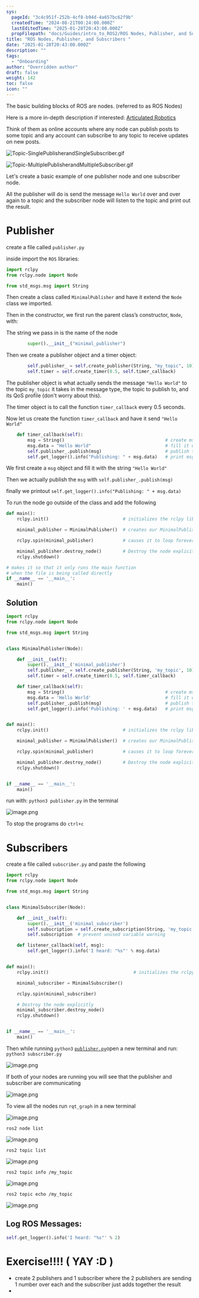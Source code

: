 ```yaml
---
sys:
  pageId: "3c4c951f-252b-4cf8-b94d-4a657bc62f9b"
  createdTime: "2024-08-21T00:24:00.000Z"
  lastEditedTime: "2025-01-28T20:43:00.000Z"
  propFilepath: "docs/Guides/intro_to_ROS2/ROS Nodes, Publisher, and Subscribers .md"
title: "ROS Nodes, Publisher, and Subscribers "
date: "2025-01-28T20:43:00.000Z"
description: ""
tags:
  - "Onboarding"
author: "Overridden author"
draft: false
weight: 142
toc: false
icon: ""
---
```


The basic building blocks of ROS are nodes. (referred to as ROS Nodes)

Here is a more in-depth description if interested: [Articulated Robotics](https://articulatedrobotics.xyz/tutorials/ready-for-ros/ros-overview#2-nodes)

Think of them as online accounts where any node can publish posts to some topic and any account can subscribe to any topic to receive updates on new posts.

![Topic-SinglePublisherandSingleSubscriber.gif](https://docs.ros.org/en/humble/_images/Topic-SinglePublisherandSingleSubscriber.gif)

![Topic-MultiplePublisherandMultipleSubscriber.gif](https://docs.ros.org/en/humble/_images/Topic-MultiplePublisherandMultipleSubscriber.gif)

Let's create a basic example of one publisher node and one subscriber node.

All the publisher will do is send the message `Hello World` over and over again to a topic and the subscriber node will listen to the topic and print out the result.

# Publisher

create a file called `publisher.py` 

inside import the `ROS` libraries:

```python
import rclpy
from rclpy.node import Node

from std_msgs.msg import String
```

Then create a class called `MinimalPublisher` and have it extend the `Node` class we imported.

Then in the constructor, we first run the parent class’s constructor, `Node`, with:

The string we pass in is the name of the node

```python
        super().__init__("minimal_publisher")
```

Then we create a publisher object and a timer object:

```python
        self.publisher_ = self.create_publisher(String, "my_topic", 10)
        self.timer = self.create_timer(0.5, self.timer_callback)
```

The publisher object is what actually sends the message `"Hello World"` to the topic `my_topic` it takes in the message type, the topic to publish to, and its QoS profile (don't worry about this).

The timer object is to call the function `timer_callback` every 0.5 seconds.

Now let us create the function `timer_callback` and have it send `"Hello World"`

```python
    def timer_callback(self):
        msg = String()                                      # create msg object
        msg.data = "Hello World"                            # fill it with data
        self.publisher_.publish(msg)                        # publish the message
        self.get_logger().info("Publishing: " + msg.data)   # print msg
```

We first create a `msg` object and fill it with the string `"Hello World"`

Then we actually publish the `msg` with `self.publisher_.publish(msg)`

finally we printout `self.get_logger().info("Publishing: " + msg.data)`

To run the node go outside of the class and add the following

```python
def main():
    rclpy.init()                            # initializes the rclpy library

    minimal_publisher = MinimalPublisher()  # creates our MinimalPublisher object

    rclpy.spin(minimal_publisher)           # causes it to loop forever

    minimal_publisher.destroy_node()        # Destroy the node explicitly
    rclpy.shutdown()

# makes it so that it only runs the main function
# when the file is being called directly
if __name__ == '__main__': 
    main()
```

## Solution

```python
import rclpy
from rclpy.node import Node

from std_msgs.msg import String


class MinimalPublisher(Node):

    def __init__(self):
        super().__init__('minimal_publisher')
        self.publisher_ = self.create_publisher(String, 'my_topic', 10)
        self.timer = self.create_timer(0.5, self.timer_callback)

    def timer_callback(self):
        msg = String()                                      # create msg object
        msg.data = 'Hello World'                            # fill it with data
        self.publisher_.publish(msg)                        # publish the message
        self.get_logger().info('Publishing: ' + msg.data)   # print msg


def main():
    rclpy.init()                            # initializes the rclpy library

    minimal_publisher = MinimalPublisher()  # creates our MinimalPublisher object

    rclpy.spin(minimal_publisher)           # causes it to loop forever

    minimal_publisher.destroy_node()        # Destroy the node explicitly
    rclpy.shutdown()


if __name__ == '__main__':
    main()
```

run with: `python3 publisher.py` in the terminal

![image.png](https://prod-files-secure.s3.us-west-2.amazonaws.com/d518164a-d88e-44d1-a4ee-3adb3bd8bce0/9214accb-ad5b-44f1-a31c-b3167c59138b/image.png?X-Amz-Algorithm=AWS4-HMAC-SHA256&X-Amz-Content-Sha256=UNSIGNED-PAYLOAD&X-Amz-Credential=ASIAZI2LB466ZMC5WEFO%2F20250226%2Fus-west-2%2Fs3%2Faws4_request&X-Amz-Date=20250226T061210Z&X-Amz-Expires=3600&X-Amz-Security-Token=IQoJb3JpZ2luX2VjEBkaCXVzLXdlc3QtMiJHMEUCIHEMbYSwsbtVc4wl%2BHoM9ohptYZqwRRMx7M3MhUTO563AiEA6PwQE03uZ8VWWxKpfVNIvDq%2FAMcLVXvgp6kaeYvpYbQq%2FwMIURAAGgw2Mzc0MjMxODM4MDUiDBmsIfO7SFEtn6RMLircA%2Fw4Q2%2BjVVluD4RE6hdTgWCXd8vtqE82RO9%2BX2DWrEwfviKjATaBDft75BU12SFtiAtZFDtBWlU8LwE3%2BExcEGU7ndEAwtF8jXeQKc8u5qg4Zxr5qk5dOPM26LsLEiVCdUEAsrpbx2M3ODaYj4FRH7aTKAhuf0eXVEtNFa8QDCnkf9%2Bw84bzpJ0SKNwoEkfmmk6%2BYaJNnivj4hlmyWcjBcEaj0Vy8w%2BNi3N6hVuFe0HU%2B7kdyxr9pjfCQLNa4%2BI04yO5uSLUme6Bxjw5lO3QUPL4ebIEE6VMnAXteo%2BL9KZaWWNDX4Js%2FZ0OLs1F3S%2B3i%2FKs9khKM32T18x09qJugJLfdnFCNTPcpI8MmvcQZF7Jrd6h%2F6Tf4oaNiGEUVKNHxkH7PCAzTMfAABjBQl49Z0ErKVHQxzQu8W%2B8G47xjuVk8H0qVoKRkEmZZX%2FJtv7%2Fm4OCZ%2BaqzsVWFIoNLSRqyLxcXXWH6jR6pv3kuyXr3eBte7v1qe%2Fm5JE7xMZ1JwE%2F%2BwY%2Fhp56%2Fc3Mr69%2FCacQ0pPNqTqstH0xmBN0QVlbBTvDtvzw%2BBJ3%2FqkBsVx9fUEDDbjcFwfMLotw2Zx4SaQbCN7qsUktkJilCBALNfwIibsSbVwlx8uydEMp9IFtMJG9%2Bb0GOqUB8EWrjc5YECa%2BNJTEytohXDNhwarVqYsgND1L2HgH%2FPL8C2Y1TN1e%2FstdfQ1hnV3L5GVRopG70byDkPd9jWyH%2BEHYVOMiJMLlUpFC05lYCURV9E85d5kZyQDYmnhdxlNGRsviG3fQKp3VwQbYEgc8GWsCz5kZYPwn3s%2FLOwMo6igjxtn%2BL4DMYe2C48ZYDxiZt6fHnrX9BnpInuDoLkDXImGYb7kW&X-Amz-Signature=636726b1f1cc6b3a8aef73163f6913f64b2d93ad50a912dba1961bd5274a1945&X-Amz-SignedHeaders=host&x-id=GetObject)

To stop the programs do `ctrl+c`

# Subscribers

create a file called `subscriber.py` and paste the following

```python
import rclpy
from rclpy.node import Node

from std_msgs.msg import String


class MinimalSubscriber(Node):

    def __init__(self):
        super().__init__('minimal_subscriber')
        self.subscription = self.create_subscription(String, 'my_topic', self.listener_callback, 10)
        self.subscription  # prevent unused variable warning

    def listener_callback(self, msg):
        self.get_logger().info('I heard: "%s"' % msg.data)


def main():
    rclpy.init()                                # initializes the rclpy library

    minimal_subscriber = MinimalSubscriber()

    rclpy.spin(minimal_subscriber)

    # Destroy the node explicitly
    minimal_subscriber.destroy_node()
    rclpy.shutdown()


if __name__ == '__main__':
    main()
```

Then while running `python3` [`publisher.py`](http://publisher.py/)open a new terminal and run: `python3 subscriber.py` 

![image.png](https://prod-files-secure.s3.us-west-2.amazonaws.com/d518164a-d88e-44d1-a4ee-3adb3bd8bce0/611fccf2-c738-4dbd-94e9-98f209092866/image.png?X-Amz-Algorithm=AWS4-HMAC-SHA256&X-Amz-Content-Sha256=UNSIGNED-PAYLOAD&X-Amz-Credential=ASIAZI2LB466ZMC5WEFO%2F20250226%2Fus-west-2%2Fs3%2Faws4_request&X-Amz-Date=20250226T061210Z&X-Amz-Expires=3600&X-Amz-Security-Token=IQoJb3JpZ2luX2VjEBkaCXVzLXdlc3QtMiJHMEUCIHEMbYSwsbtVc4wl%2BHoM9ohptYZqwRRMx7M3MhUTO563AiEA6PwQE03uZ8VWWxKpfVNIvDq%2FAMcLVXvgp6kaeYvpYbQq%2FwMIURAAGgw2Mzc0MjMxODM4MDUiDBmsIfO7SFEtn6RMLircA%2Fw4Q2%2BjVVluD4RE6hdTgWCXd8vtqE82RO9%2BX2DWrEwfviKjATaBDft75BU12SFtiAtZFDtBWlU8LwE3%2BExcEGU7ndEAwtF8jXeQKc8u5qg4Zxr5qk5dOPM26LsLEiVCdUEAsrpbx2M3ODaYj4FRH7aTKAhuf0eXVEtNFa8QDCnkf9%2Bw84bzpJ0SKNwoEkfmmk6%2BYaJNnivj4hlmyWcjBcEaj0Vy8w%2BNi3N6hVuFe0HU%2B7kdyxr9pjfCQLNa4%2BI04yO5uSLUme6Bxjw5lO3QUPL4ebIEE6VMnAXteo%2BL9KZaWWNDX4Js%2FZ0OLs1F3S%2B3i%2FKs9khKM32T18x09qJugJLfdnFCNTPcpI8MmvcQZF7Jrd6h%2F6Tf4oaNiGEUVKNHxkH7PCAzTMfAABjBQl49Z0ErKVHQxzQu8W%2B8G47xjuVk8H0qVoKRkEmZZX%2FJtv7%2Fm4OCZ%2BaqzsVWFIoNLSRqyLxcXXWH6jR6pv3kuyXr3eBte7v1qe%2Fm5JE7xMZ1JwE%2F%2BwY%2Fhp56%2Fc3Mr69%2FCacQ0pPNqTqstH0xmBN0QVlbBTvDtvzw%2BBJ3%2FqkBsVx9fUEDDbjcFwfMLotw2Zx4SaQbCN7qsUktkJilCBALNfwIibsSbVwlx8uydEMp9IFtMJG9%2Bb0GOqUB8EWrjc5YECa%2BNJTEytohXDNhwarVqYsgND1L2HgH%2FPL8C2Y1TN1e%2FstdfQ1hnV3L5GVRopG70byDkPd9jWyH%2BEHYVOMiJMLlUpFC05lYCURV9E85d5kZyQDYmnhdxlNGRsviG3fQKp3VwQbYEgc8GWsCz5kZYPwn3s%2FLOwMo6igjxtn%2BL4DMYe2C48ZYDxiZt6fHnrX9BnpInuDoLkDXImGYb7kW&X-Amz-Signature=6287299c37b5cb8401998984b2990d403d5739e5232ac00e7f4869a1ace7c2c3&X-Amz-SignedHeaders=host&x-id=GetObject)

If both of your nodes are running you will see that the publisher and subscriber are communicating

![image.png](https://prod-files-secure.s3.us-west-2.amazonaws.com/d518164a-d88e-44d1-a4ee-3adb3bd8bce0/eea428b5-1cf0-43bb-a30b-81cbaf6c5c78/image.png?X-Amz-Algorithm=AWS4-HMAC-SHA256&X-Amz-Content-Sha256=UNSIGNED-PAYLOAD&X-Amz-Credential=ASIAZI2LB466ZMC5WEFO%2F20250226%2Fus-west-2%2Fs3%2Faws4_request&X-Amz-Date=20250226T061210Z&X-Amz-Expires=3600&X-Amz-Security-Token=IQoJb3JpZ2luX2VjEBkaCXVzLXdlc3QtMiJHMEUCIHEMbYSwsbtVc4wl%2BHoM9ohptYZqwRRMx7M3MhUTO563AiEA6PwQE03uZ8VWWxKpfVNIvDq%2FAMcLVXvgp6kaeYvpYbQq%2FwMIURAAGgw2Mzc0MjMxODM4MDUiDBmsIfO7SFEtn6RMLircA%2Fw4Q2%2BjVVluD4RE6hdTgWCXd8vtqE82RO9%2BX2DWrEwfviKjATaBDft75BU12SFtiAtZFDtBWlU8LwE3%2BExcEGU7ndEAwtF8jXeQKc8u5qg4Zxr5qk5dOPM26LsLEiVCdUEAsrpbx2M3ODaYj4FRH7aTKAhuf0eXVEtNFa8QDCnkf9%2Bw84bzpJ0SKNwoEkfmmk6%2BYaJNnivj4hlmyWcjBcEaj0Vy8w%2BNi3N6hVuFe0HU%2B7kdyxr9pjfCQLNa4%2BI04yO5uSLUme6Bxjw5lO3QUPL4ebIEE6VMnAXteo%2BL9KZaWWNDX4Js%2FZ0OLs1F3S%2B3i%2FKs9khKM32T18x09qJugJLfdnFCNTPcpI8MmvcQZF7Jrd6h%2F6Tf4oaNiGEUVKNHxkH7PCAzTMfAABjBQl49Z0ErKVHQxzQu8W%2B8G47xjuVk8H0qVoKRkEmZZX%2FJtv7%2Fm4OCZ%2BaqzsVWFIoNLSRqyLxcXXWH6jR6pv3kuyXr3eBte7v1qe%2Fm5JE7xMZ1JwE%2F%2BwY%2Fhp56%2Fc3Mr69%2FCacQ0pPNqTqstH0xmBN0QVlbBTvDtvzw%2BBJ3%2FqkBsVx9fUEDDbjcFwfMLotw2Zx4SaQbCN7qsUktkJilCBALNfwIibsSbVwlx8uydEMp9IFtMJG9%2Bb0GOqUB8EWrjc5YECa%2BNJTEytohXDNhwarVqYsgND1L2HgH%2FPL8C2Y1TN1e%2FstdfQ1hnV3L5GVRopG70byDkPd9jWyH%2BEHYVOMiJMLlUpFC05lYCURV9E85d5kZyQDYmnhdxlNGRsviG3fQKp3VwQbYEgc8GWsCz5kZYPwn3s%2FLOwMo6igjxtn%2BL4DMYe2C48ZYDxiZt6fHnrX9BnpInuDoLkDXImGYb7kW&X-Amz-Signature=1bce4aaccc03286796ec20b4b698e5162436bf035de50b17c3359deda1cc0b6c&X-Amz-SignedHeaders=host&x-id=GetObject)

To view all the nodes run `rqt_graph` in a new terminal

![image.png](https://prod-files-secure.s3.us-west-2.amazonaws.com/d518164a-d88e-44d1-a4ee-3adb3bd8bce0/1d98e964-4318-4d62-b5c4-8c8f78368598/image.png?X-Amz-Algorithm=AWS4-HMAC-SHA256&X-Amz-Content-Sha256=UNSIGNED-PAYLOAD&X-Amz-Credential=ASIAZI2LB466ZMC5WEFO%2F20250226%2Fus-west-2%2Fs3%2Faws4_request&X-Amz-Date=20250226T061210Z&X-Amz-Expires=3600&X-Amz-Security-Token=IQoJb3JpZ2luX2VjEBkaCXVzLXdlc3QtMiJHMEUCIHEMbYSwsbtVc4wl%2BHoM9ohptYZqwRRMx7M3MhUTO563AiEA6PwQE03uZ8VWWxKpfVNIvDq%2FAMcLVXvgp6kaeYvpYbQq%2FwMIURAAGgw2Mzc0MjMxODM4MDUiDBmsIfO7SFEtn6RMLircA%2Fw4Q2%2BjVVluD4RE6hdTgWCXd8vtqE82RO9%2BX2DWrEwfviKjATaBDft75BU12SFtiAtZFDtBWlU8LwE3%2BExcEGU7ndEAwtF8jXeQKc8u5qg4Zxr5qk5dOPM26LsLEiVCdUEAsrpbx2M3ODaYj4FRH7aTKAhuf0eXVEtNFa8QDCnkf9%2Bw84bzpJ0SKNwoEkfmmk6%2BYaJNnivj4hlmyWcjBcEaj0Vy8w%2BNi3N6hVuFe0HU%2B7kdyxr9pjfCQLNa4%2BI04yO5uSLUme6Bxjw5lO3QUPL4ebIEE6VMnAXteo%2BL9KZaWWNDX4Js%2FZ0OLs1F3S%2B3i%2FKs9khKM32T18x09qJugJLfdnFCNTPcpI8MmvcQZF7Jrd6h%2F6Tf4oaNiGEUVKNHxkH7PCAzTMfAABjBQl49Z0ErKVHQxzQu8W%2B8G47xjuVk8H0qVoKRkEmZZX%2FJtv7%2Fm4OCZ%2BaqzsVWFIoNLSRqyLxcXXWH6jR6pv3kuyXr3eBte7v1qe%2Fm5JE7xMZ1JwE%2F%2BwY%2Fhp56%2Fc3Mr69%2FCacQ0pPNqTqstH0xmBN0QVlbBTvDtvzw%2BBJ3%2FqkBsVx9fUEDDbjcFwfMLotw2Zx4SaQbCN7qsUktkJilCBALNfwIibsSbVwlx8uydEMp9IFtMJG9%2Bb0GOqUB8EWrjc5YECa%2BNJTEytohXDNhwarVqYsgND1L2HgH%2FPL8C2Y1TN1e%2FstdfQ1hnV3L5GVRopG70byDkPd9jWyH%2BEHYVOMiJMLlUpFC05lYCURV9E85d5kZyQDYmnhdxlNGRsviG3fQKp3VwQbYEgc8GWsCz5kZYPwn3s%2FLOwMo6igjxtn%2BL4DMYe2C48ZYDxiZt6fHnrX9BnpInuDoLkDXImGYb7kW&X-Amz-Signature=ed674ce597785733f27ee8e94bef5f254300edba5ffd135985b829f8a975ab48&X-Amz-SignedHeaders=host&x-id=GetObject)

`ros2 node list`

![image.png](https://prod-files-secure.s3.us-west-2.amazonaws.com/d518164a-d88e-44d1-a4ee-3adb3bd8bce0/680ac8cf-e6d9-4164-9ece-5b9a6fccffee/image.png?X-Amz-Algorithm=AWS4-HMAC-SHA256&X-Amz-Content-Sha256=UNSIGNED-PAYLOAD&X-Amz-Credential=ASIAZI2LB466ZMC5WEFO%2F20250226%2Fus-west-2%2Fs3%2Faws4_request&X-Amz-Date=20250226T061210Z&X-Amz-Expires=3600&X-Amz-Security-Token=IQoJb3JpZ2luX2VjEBkaCXVzLXdlc3QtMiJHMEUCIHEMbYSwsbtVc4wl%2BHoM9ohptYZqwRRMx7M3MhUTO563AiEA6PwQE03uZ8VWWxKpfVNIvDq%2FAMcLVXvgp6kaeYvpYbQq%2FwMIURAAGgw2Mzc0MjMxODM4MDUiDBmsIfO7SFEtn6RMLircA%2Fw4Q2%2BjVVluD4RE6hdTgWCXd8vtqE82RO9%2BX2DWrEwfviKjATaBDft75BU12SFtiAtZFDtBWlU8LwE3%2BExcEGU7ndEAwtF8jXeQKc8u5qg4Zxr5qk5dOPM26LsLEiVCdUEAsrpbx2M3ODaYj4FRH7aTKAhuf0eXVEtNFa8QDCnkf9%2Bw84bzpJ0SKNwoEkfmmk6%2BYaJNnivj4hlmyWcjBcEaj0Vy8w%2BNi3N6hVuFe0HU%2B7kdyxr9pjfCQLNa4%2BI04yO5uSLUme6Bxjw5lO3QUPL4ebIEE6VMnAXteo%2BL9KZaWWNDX4Js%2FZ0OLs1F3S%2B3i%2FKs9khKM32T18x09qJugJLfdnFCNTPcpI8MmvcQZF7Jrd6h%2F6Tf4oaNiGEUVKNHxkH7PCAzTMfAABjBQl49Z0ErKVHQxzQu8W%2B8G47xjuVk8H0qVoKRkEmZZX%2FJtv7%2Fm4OCZ%2BaqzsVWFIoNLSRqyLxcXXWH6jR6pv3kuyXr3eBte7v1qe%2Fm5JE7xMZ1JwE%2F%2BwY%2Fhp56%2Fc3Mr69%2FCacQ0pPNqTqstH0xmBN0QVlbBTvDtvzw%2BBJ3%2FqkBsVx9fUEDDbjcFwfMLotw2Zx4SaQbCN7qsUktkJilCBALNfwIibsSbVwlx8uydEMp9IFtMJG9%2Bb0GOqUB8EWrjc5YECa%2BNJTEytohXDNhwarVqYsgND1L2HgH%2FPL8C2Y1TN1e%2FstdfQ1hnV3L5GVRopG70byDkPd9jWyH%2BEHYVOMiJMLlUpFC05lYCURV9E85d5kZyQDYmnhdxlNGRsviG3fQKp3VwQbYEgc8GWsCz5kZYPwn3s%2FLOwMo6igjxtn%2BL4DMYe2C48ZYDxiZt6fHnrX9BnpInuDoLkDXImGYb7kW&X-Amz-Signature=cfa4dd08935cfa29e871e09e054c67ed0619e23b98dc4347ba864e5d8024bbdb&X-Amz-SignedHeaders=host&x-id=GetObject)

`ros2 topic list`

![image.png](https://prod-files-secure.s3.us-west-2.amazonaws.com/d518164a-d88e-44d1-a4ee-3adb3bd8bce0/eee2ebe1-27ef-4a4a-96fb-2ca54126fb29/image.png?X-Amz-Algorithm=AWS4-HMAC-SHA256&X-Amz-Content-Sha256=UNSIGNED-PAYLOAD&X-Amz-Credential=ASIAZI2LB466ZMC5WEFO%2F20250226%2Fus-west-2%2Fs3%2Faws4_request&X-Amz-Date=20250226T061210Z&X-Amz-Expires=3600&X-Amz-Security-Token=IQoJb3JpZ2luX2VjEBkaCXVzLXdlc3QtMiJHMEUCIHEMbYSwsbtVc4wl%2BHoM9ohptYZqwRRMx7M3MhUTO563AiEA6PwQE03uZ8VWWxKpfVNIvDq%2FAMcLVXvgp6kaeYvpYbQq%2FwMIURAAGgw2Mzc0MjMxODM4MDUiDBmsIfO7SFEtn6RMLircA%2Fw4Q2%2BjVVluD4RE6hdTgWCXd8vtqE82RO9%2BX2DWrEwfviKjATaBDft75BU12SFtiAtZFDtBWlU8LwE3%2BExcEGU7ndEAwtF8jXeQKc8u5qg4Zxr5qk5dOPM26LsLEiVCdUEAsrpbx2M3ODaYj4FRH7aTKAhuf0eXVEtNFa8QDCnkf9%2Bw84bzpJ0SKNwoEkfmmk6%2BYaJNnivj4hlmyWcjBcEaj0Vy8w%2BNi3N6hVuFe0HU%2B7kdyxr9pjfCQLNa4%2BI04yO5uSLUme6Bxjw5lO3QUPL4ebIEE6VMnAXteo%2BL9KZaWWNDX4Js%2FZ0OLs1F3S%2B3i%2FKs9khKM32T18x09qJugJLfdnFCNTPcpI8MmvcQZF7Jrd6h%2F6Tf4oaNiGEUVKNHxkH7PCAzTMfAABjBQl49Z0ErKVHQxzQu8W%2B8G47xjuVk8H0qVoKRkEmZZX%2FJtv7%2Fm4OCZ%2BaqzsVWFIoNLSRqyLxcXXWH6jR6pv3kuyXr3eBte7v1qe%2Fm5JE7xMZ1JwE%2F%2BwY%2Fhp56%2Fc3Mr69%2FCacQ0pPNqTqstH0xmBN0QVlbBTvDtvzw%2BBJ3%2FqkBsVx9fUEDDbjcFwfMLotw2Zx4SaQbCN7qsUktkJilCBALNfwIibsSbVwlx8uydEMp9IFtMJG9%2Bb0GOqUB8EWrjc5YECa%2BNJTEytohXDNhwarVqYsgND1L2HgH%2FPL8C2Y1TN1e%2FstdfQ1hnV3L5GVRopG70byDkPd9jWyH%2BEHYVOMiJMLlUpFC05lYCURV9E85d5kZyQDYmnhdxlNGRsviG3fQKp3VwQbYEgc8GWsCz5kZYPwn3s%2FLOwMo6igjxtn%2BL4DMYe2C48ZYDxiZt6fHnrX9BnpInuDoLkDXImGYb7kW&X-Amz-Signature=dd54b26d3aa35e897324ce2e4ff22c43274c4f3163f9bb25c78fb698ab9c6e8b&X-Amz-SignedHeaders=host&x-id=GetObject)

`ros2 topic info /my_topic`

![image.png](https://prod-files-secure.s3.us-west-2.amazonaws.com/d518164a-d88e-44d1-a4ee-3adb3bd8bce0/6288ef12-cb9e-406f-b9eb-65feed3a9011/image.png?X-Amz-Algorithm=AWS4-HMAC-SHA256&X-Amz-Content-Sha256=UNSIGNED-PAYLOAD&X-Amz-Credential=ASIAZI2LB466ZMC5WEFO%2F20250226%2Fus-west-2%2Fs3%2Faws4_request&X-Amz-Date=20250226T061210Z&X-Amz-Expires=3600&X-Amz-Security-Token=IQoJb3JpZ2luX2VjEBkaCXVzLXdlc3QtMiJHMEUCIHEMbYSwsbtVc4wl%2BHoM9ohptYZqwRRMx7M3MhUTO563AiEA6PwQE03uZ8VWWxKpfVNIvDq%2FAMcLVXvgp6kaeYvpYbQq%2FwMIURAAGgw2Mzc0MjMxODM4MDUiDBmsIfO7SFEtn6RMLircA%2Fw4Q2%2BjVVluD4RE6hdTgWCXd8vtqE82RO9%2BX2DWrEwfviKjATaBDft75BU12SFtiAtZFDtBWlU8LwE3%2BExcEGU7ndEAwtF8jXeQKc8u5qg4Zxr5qk5dOPM26LsLEiVCdUEAsrpbx2M3ODaYj4FRH7aTKAhuf0eXVEtNFa8QDCnkf9%2Bw84bzpJ0SKNwoEkfmmk6%2BYaJNnivj4hlmyWcjBcEaj0Vy8w%2BNi3N6hVuFe0HU%2B7kdyxr9pjfCQLNa4%2BI04yO5uSLUme6Bxjw5lO3QUPL4ebIEE6VMnAXteo%2BL9KZaWWNDX4Js%2FZ0OLs1F3S%2B3i%2FKs9khKM32T18x09qJugJLfdnFCNTPcpI8MmvcQZF7Jrd6h%2F6Tf4oaNiGEUVKNHxkH7PCAzTMfAABjBQl49Z0ErKVHQxzQu8W%2B8G47xjuVk8H0qVoKRkEmZZX%2FJtv7%2Fm4OCZ%2BaqzsVWFIoNLSRqyLxcXXWH6jR6pv3kuyXr3eBte7v1qe%2Fm5JE7xMZ1JwE%2F%2BwY%2Fhp56%2Fc3Mr69%2FCacQ0pPNqTqstH0xmBN0QVlbBTvDtvzw%2BBJ3%2FqkBsVx9fUEDDbjcFwfMLotw2Zx4SaQbCN7qsUktkJilCBALNfwIibsSbVwlx8uydEMp9IFtMJG9%2Bb0GOqUB8EWrjc5YECa%2BNJTEytohXDNhwarVqYsgND1L2HgH%2FPL8C2Y1TN1e%2FstdfQ1hnV3L5GVRopG70byDkPd9jWyH%2BEHYVOMiJMLlUpFC05lYCURV9E85d5kZyQDYmnhdxlNGRsviG3fQKp3VwQbYEgc8GWsCz5kZYPwn3s%2FLOwMo6igjxtn%2BL4DMYe2C48ZYDxiZt6fHnrX9BnpInuDoLkDXImGYb7kW&X-Amz-Signature=9cdd6a18fd7665e93b6137bc9e1d7f1f99f21ccfeab8227fb94942d1d8d641a4&X-Amz-SignedHeaders=host&x-id=GetObject)

`ros2 topic echo /my_topic`

![image.png](https://prod-files-secure.s3.us-west-2.amazonaws.com/d518164a-d88e-44d1-a4ee-3adb3bd8bce0/0a6fcb4d-422d-4a6c-a803-749ef4adf2c6/image.png?X-Amz-Algorithm=AWS4-HMAC-SHA256&X-Amz-Content-Sha256=UNSIGNED-PAYLOAD&X-Amz-Credential=ASIAZI2LB466ZMC5WEFO%2F20250226%2Fus-west-2%2Fs3%2Faws4_request&X-Amz-Date=20250226T061210Z&X-Amz-Expires=3600&X-Amz-Security-Token=IQoJb3JpZ2luX2VjEBkaCXVzLXdlc3QtMiJHMEUCIHEMbYSwsbtVc4wl%2BHoM9ohptYZqwRRMx7M3MhUTO563AiEA6PwQE03uZ8VWWxKpfVNIvDq%2FAMcLVXvgp6kaeYvpYbQq%2FwMIURAAGgw2Mzc0MjMxODM4MDUiDBmsIfO7SFEtn6RMLircA%2Fw4Q2%2BjVVluD4RE6hdTgWCXd8vtqE82RO9%2BX2DWrEwfviKjATaBDft75BU12SFtiAtZFDtBWlU8LwE3%2BExcEGU7ndEAwtF8jXeQKc8u5qg4Zxr5qk5dOPM26LsLEiVCdUEAsrpbx2M3ODaYj4FRH7aTKAhuf0eXVEtNFa8QDCnkf9%2Bw84bzpJ0SKNwoEkfmmk6%2BYaJNnivj4hlmyWcjBcEaj0Vy8w%2BNi3N6hVuFe0HU%2B7kdyxr9pjfCQLNa4%2BI04yO5uSLUme6Bxjw5lO3QUPL4ebIEE6VMnAXteo%2BL9KZaWWNDX4Js%2FZ0OLs1F3S%2B3i%2FKs9khKM32T18x09qJugJLfdnFCNTPcpI8MmvcQZF7Jrd6h%2F6Tf4oaNiGEUVKNHxkH7PCAzTMfAABjBQl49Z0ErKVHQxzQu8W%2B8G47xjuVk8H0qVoKRkEmZZX%2FJtv7%2Fm4OCZ%2BaqzsVWFIoNLSRqyLxcXXWH6jR6pv3kuyXr3eBte7v1qe%2Fm5JE7xMZ1JwE%2F%2BwY%2Fhp56%2Fc3Mr69%2FCacQ0pPNqTqstH0xmBN0QVlbBTvDtvzw%2BBJ3%2FqkBsVx9fUEDDbjcFwfMLotw2Zx4SaQbCN7qsUktkJilCBALNfwIibsSbVwlx8uydEMp9IFtMJG9%2Bb0GOqUB8EWrjc5YECa%2BNJTEytohXDNhwarVqYsgND1L2HgH%2FPL8C2Y1TN1e%2FstdfQ1hnV3L5GVRopG70byDkPd9jWyH%2BEHYVOMiJMLlUpFC05lYCURV9E85d5kZyQDYmnhdxlNGRsviG3fQKp3VwQbYEgc8GWsCz5kZYPwn3s%2FLOwMo6igjxtn%2BL4DMYe2C48ZYDxiZt6fHnrX9BnpInuDoLkDXImGYb7kW&X-Amz-Signature=f8c20418a91d3ef7c26d94b82615d0df0b412c678a4bc908182a2ffe65f3a757&X-Amz-SignedHeaders=host&x-id=GetObject)

## Log ROS Messages:

```python
self.get_logger().info('I heard: "%s"' % 2)
```

# Exercise!!!! ( YAY :D )

- create 2 publishers and 1 subscriber where the 2 publishers are sending 1 number over each and the subscriber just adds together the result
- 
